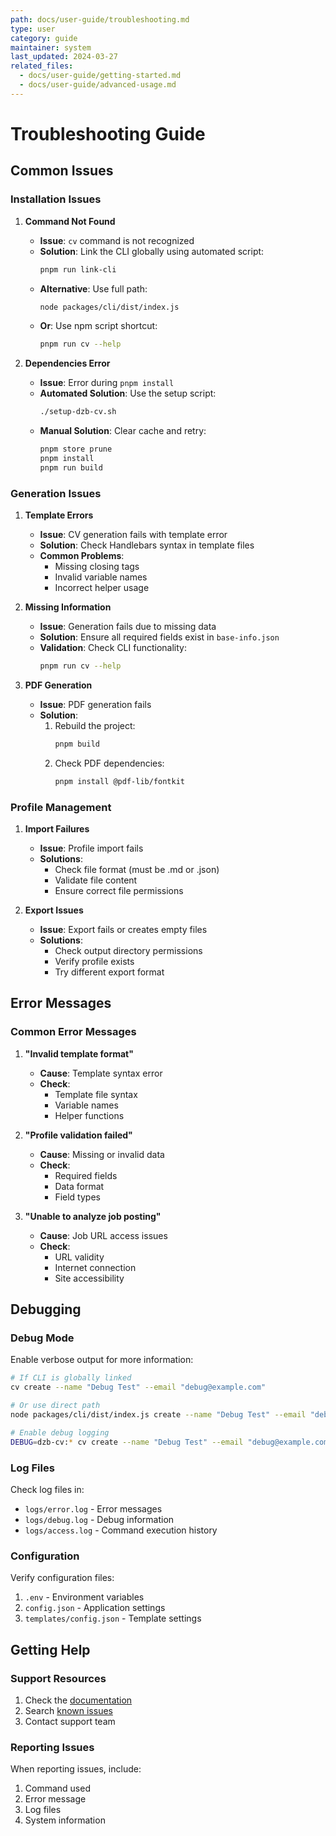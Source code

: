 ```yaml
---
path: docs/user-guide/troubleshooting.md
type: user
category: guide
maintainer: system
last_updated: 2024-03-27
related_files:
  - docs/user-guide/getting-started.md
  - docs/user-guide/advanced-usage.md
---
```


# Troubleshooting Guide

## Common Issues

### Installation Issues

1. **Command Not Found**
   - **Issue**: `cv` command is not recognized
   - **Solution**: Link the CLI globally using automated script:
     ```bash
     pnpm run link-cli
     ```
   - **Alternative**: Use full path:
     ```bash
     node packages/cli/dist/index.js
     ```
   - **Or**: Use npm script shortcut:
     ```bash
     pnpm run cv --help
     ```

2. **Dependencies Error**
   - **Issue**: Error during `pnpm install`
   - **Automated Solution**: Use the setup script:
     ```bash
     ./setup-dzb-cv.sh
     ```
   - **Manual Solution**: Clear cache and retry:
     ```bash
     pnpm store prune
     pnpm install
     pnpm run build
     ```

### Generation Issues

1. **Template Errors**
   - **Issue**: CV generation fails with template error
   - **Solution**: Check Handlebars syntax in template files
   - **Common Problems**:
     - Missing closing tags
     - Invalid variable names
     - Incorrect helper usage

2. **Missing Information**
   - **Issue**: Generation fails due to missing data
   - **Solution**: Ensure all required fields exist in `base-info.json`
   - **Validation**: Check CLI functionality:
     ```bash
     pnpm run cv --help
     ```

3. **PDF Generation**
   - **Issue**: PDF generation fails
   - **Solution**: 
     1. Rebuild the project:
        ```bash
        pnpm build
        ```
     2. Check PDF dependencies:
        ```bash
        pnpm install @pdf-lib/fontkit
        ```

### Profile Management

1. **Import Failures**
   - **Issue**: Profile import fails
   - **Solutions**:
     - Check file format (must be .md or .json)
     - Validate file content
     - Ensure correct file permissions

2. **Export Issues**
   - **Issue**: Export fails or creates empty files
   - **Solutions**:
     - Check output directory permissions
     - Verify profile exists
     - Try different export format

## Error Messages

### Common Error Messages

1. **"Invalid template format"**
   - **Cause**: Template syntax error
   - **Check**: 
     - Template file syntax
     - Variable names
     - Helper functions

2. **"Profile validation failed"**
   - **Cause**: Missing or invalid data
   - **Check**:
     - Required fields
     - Data format
     - Field types

3. **"Unable to analyze job posting"**
   - **Cause**: Job URL access issues
   - **Check**:
     - URL validity
     - Internet connection
     - Site accessibility

## Debugging

### Debug Mode
Enable verbose output for more information:
```bash
# If CLI is globally linked
cv create --name "Debug Test" --email "debug@example.com"

# Or use direct path
node packages/cli/dist/index.js create --name "Debug Test" --email "debug@example.com"

# Enable debug logging
DEBUG=dzb-cv:* cv create --name "Debug Test" --email "debug@example.com"
```

### Log Files
Check log files in:
- `logs/error.log` - Error messages
- `logs/debug.log` - Debug information
- `logs/access.log` - Command execution history

### Configuration
Verify configuration files:
1. `.env` - Environment variables
2. `config.json` - Application settings
3. `templates/config.json` - Template settings

## Getting Help

### Support Resources
1. Check the [documentation](../README.md)
2. Search [known issues](../../CONTRIBUTING.md)
3. Contact support team

### Reporting Issues
When reporting issues, include:
1. Command used
2. Error message
3. Log files
4. System information 